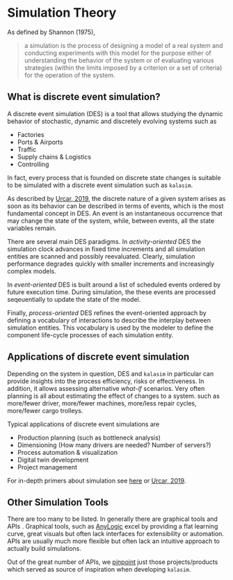 # Simulation Theory

As defined by Shannon (1975),
> a simulation is the process of designing a model of a real system and conducting experiments with this model for the
purpose either of understanding the behavior of the system or of evaluating various strategies
(within the limits imposed by a criterion or a set of criteria) for the operation of the system.


## What is discrete event simulation?

A discrete event simulation (DES) is a tool that allows studying the dynamic behavior of stochastic, dynamic and discretely evolving systems such as

* Factories
* Ports & Airports
* Traffic
* Supply chains & Logistics
* Controlling

In fact, every process that is founded on discrete state changes is suitable to be simulated with a discrete event simulation such as `kalasim`.

As described by [Urcar, 2019](https://www.jstatsoft.org/article/view/v090i02), the discrete nature of a given system arises as soon as its behavior can be described in terms of events, which is the most fundamental concept in DES. An event is an instantaneous occurrence that may change the state of the system, while, between events, all the state variables remain.

<!-- see Urcar, 2019 page 2-->
There are several main DES paradigms. In *activity-oriented*  DES the simulation clock advances in fixed time increments and all simulation entities are scanned and possibly reevaluated. Clearly, simulation performance degrades quickly with smaller increments and increasingly complex models.

In *event-oriented* DES is built around a list of scheduled events ordered by future execution time. During simulation, the these events are processed seqeuentially to update the state of the model.

Finally, *process-oriented* DES refines the event-oriented approach by defining a vocabulary of interactions to describe the interplay between simulation entities. This vocabulary is used by the modeler to define the component life-cycle processes of each simulation entity.

<!--todo meremaid figure here-->



## Applications of discrete event simulation

Depending on the system in question, DES and `kalasim` in particular can provide insights into the process efficiency, risks or effectiveness. In addition, it allows assessing alternative *what-if* scenarios. Very often planning is all about estimating the effect of changes to a system. such as more/fewer driver, more/fewer machines, more/less repair cycles, more/fewer cargo trolleys.

Typical applications of discrete event simulations are

* Production planning (such as bottleneck analysis)
* Dimensioning (How many drivers are needed? Number of servers?)
* Process automation & visualization
* Digital twin development
* Project management

For  in-depth primers about simulation see [here](https://simulation.tudelft.nl/dsol/manual/simulation-theory/introduction) or [Urcar, 2019](https://www.jstatsoft.org/article/view/v090i02).


## Other Simulation Tools

There are too many to be listed. In generally there are graphical tools and APIs
 . Graphical tools, such as [AnyLogic](https://www.anylogic.com/) excel by providing a flat learning curve, great visuals but often lack interfaces for extensibility or automation. APIs are usually much more flexible but often lack an intuitive approach to actually build simulations.

Out of the great number of APIs, we [pinpoint](about.md#acknowledgements) just  those projects/products which served as source of inspiration when developing `kalasim`.

